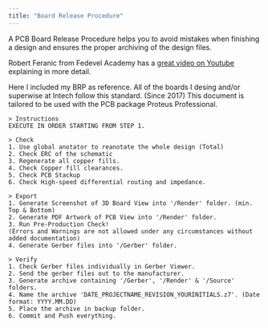 ```yaml
---
title: "Board Release Procedure"
---
```


A PCB Board Release Procedure helps you to avoid mistakes when finishing a design and ensures the proper archiving of the design files.

Robert Feranic from Fedevel Academy has a [great video on Youtube](https://www.youtube.com/watch?v=ZpMvKJzZk90) explaining in more detail.

Here I included my BRP as reference. 
All of the boards I desing and/or superwise at Intech follow this standard. (Since 2017)
This document is tailored to be used with the PCB package Proteus Professional. 

```
> Instructions
EXECUTE IN ORDER STARTING FROM STEP 1.

> Check 
1. Use global anotator to reanotate the whole design (Total)
2. Check ERC of the schematic
3. Regenerate all copper fills.
4. Check Copper fill clearances.
5. Check PCB Stackup
6. Check High-speed differential routing and impedance.

> Export 
1. Generate Screenshot of 3D Board View into '/Render' folder. (min. Top & Bottom)
2. Generate PDF Artwork of PCB View into '/Render' folder. 
3. Run Pre-Production Check! 
(Errors and Warnings are not allowed under any circumstances without added documentation)
4. Generate Gerber files into '/Gerber' folder.

> Verify 
1. Check Gerber files individually in Gerber Viewer.
2. Send the gerber files out to the manufacturer.
3. Generate archive containing '/Gerber', '/Render' & '/Source' folders.
4. Name the archive 'DATE_PROJECTNAME_REVISION_YOURINITIALS.z7'. (Date format: YYYY.MM.DD)
5. Place the archive in backup folder.
6. Commit and Push everything.
```
